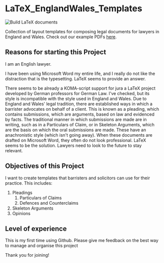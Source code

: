 # LaTeX_EnglandWales_Templates

![Build LaTeX documents](https://github.com/passamo9/LaTeX_EnglandWales_Templates/workflows/Build%20LaTeX%20documents/badge.svg)

Collection of layout templates
for composing legal documents
for lawyers in England and Wales.
Check out our example PDFs
[here](https://github.com/passamo9/LaTeX_EnglandWales_Templates/find/examples).

## Reasons for starting this Project

I am an English lawyer.

I have been using Microsoft Word my entire life, and I really do not like the distraction that is the typesetting. LaTeX seems to provide an answer. 

There seems to be already a KOMA-script support for jura a LaTeX project developed by German professors for German Law. I've checked, but its style is incompatible with the style used in England and Wales. Due to England and Wales' legal tradition, there are established ways in which a barrister advocates on behalf of a client. This is known as a pleading, which contains submissions, which are arguments, based on law and evidenced by facts. The traditional manner in which submissions are made are in writing, such as in a Particulars of Claim, or in Skeleton Arguments, which are the basis on which the oral submissions are made. These have an anachronistic style (which isn't going away). When these documents are drafted on Microsoft Word, they often do not look professional. LaTeX seems to be the solution. Lawyers need to look to the future to stay relevant.

## Objectives of this Project

I want to create templates that barristers and solicitors can use for their practice. This includes:

1. Pleadings
    1. Particulars of Claims
    1. Defences and Counterclaims
1. Skeleton Arguments
1. Opinions

## Level of experience

This is my first time using Github. Please give me feedback on the best way to manage and organise this project

Thank you for joining!
